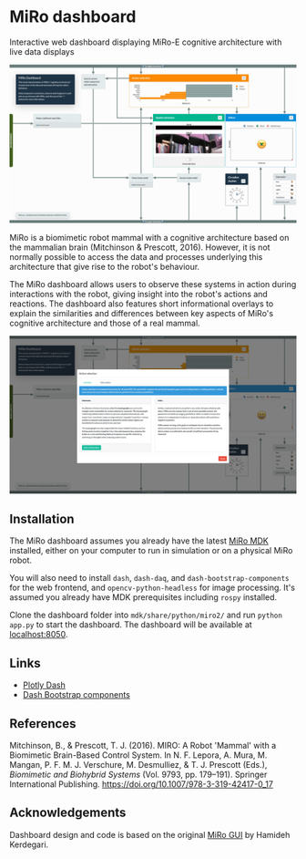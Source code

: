 # MiRo dashboard

Interactive web dashboard displaying MiRo-E cognitive architecture with live data displays

![MiRo dashboard](./.images/dashboard_live.gif)

MiRo is a biomimetic robot mammal with a cognitive architecture based on the mammalian brain (Mitchinson & Prescott, 2016). However, it is not normally possible to access the data and processes underlying this architecture that give rise to the robot's behaviour.

The MiRo dashboard allows users to observe these systems in action during interactions with the robot, giving insight into the robot's actions and reactions. The dashboard also features short informational overlays to explain the similarities and differences between key aspects of MiRo's cognitive architecture and those of a real mammal.

![Action selection](./.images/dashboard_actionselection.png)

## Installation

The MiRo dashboard assumes you already have the latest [MiRo MDK](http://labs.consequentialrobotics.com/miro-e/software/) installed, either on your computer to run in simulation or on a physical MiRo robot.

You will also need to install `dash`, `dash-daq`, and `dash-bootstrap-components` for the web frontend, and `opencv-python-headless` for image processing. It's assumed you already have MDK prerequisites including `rospy` installed.

Clone the dashboard folder into `mdk/share/python/miro2/` and run `python app.py` to start the dashboard. The dashboard will be available at [localhost:8050](http://localhost:8050).

## Links

* [Plotly Dash](https://dash.plot.ly)
* [Dash Bootstrap components](https://dash-bootstrap-components.opensource.faculty.ai)

## References
Mitchinson, B., & Prescott, T. J. (2016). MIRO: A Robot 'Mammal' with a Biomimetic Brain-Based Control System. In N. F. Lepora, A. Mura, M. Mangan, P. F. M. J. Verschure, M. Desmulliez, & T. J. Prescott (Eds.), *Biomimetic and Biohybrid Systems* (Vol. 9793, pp. 179–191). Springer International Publishing. https://doi.org/10.1007/978-3-319-42417-0_17

## Acknowledgements

Dashboard design and code is based on the original [MiRo GUI](https://github.com/hamidehkerdegari/graphical_interface) by Hamideh Kerdegari.
